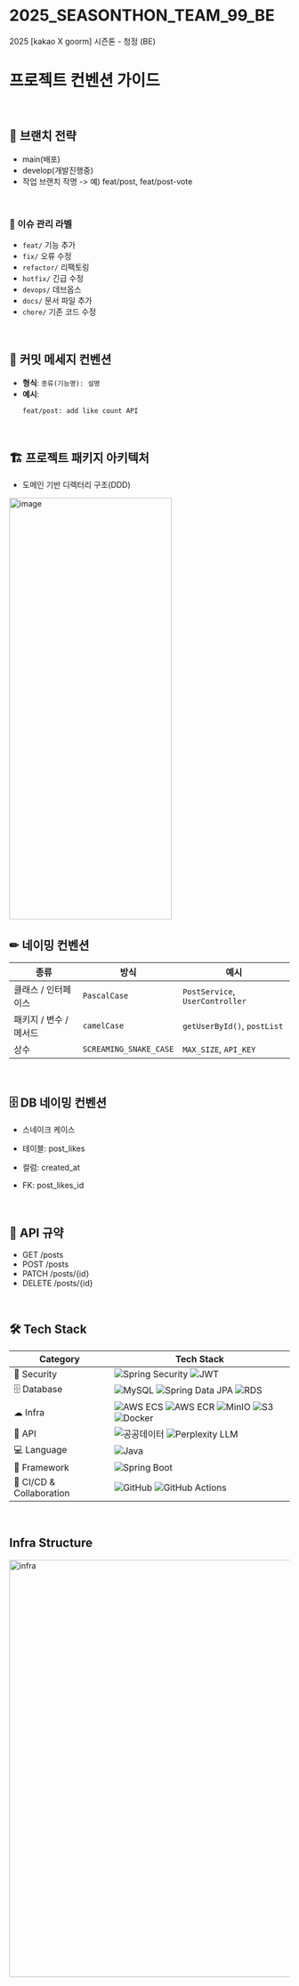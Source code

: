 # 2025_SEASONTHON_TEAM_99_BE  

2025 [kakao X goorm] 시즌톤 - 청정 (BE)  

# 프로젝트 컨벤션 가이드
  
<br>

## 🌿 브랜치 전략
- main(배포)
- develop(개발진행중)
- 작업 브랜치 작명 -> 예) feat/post, feat/post-vote
<br>

### 🔖 이슈 관리 라벨

- `feat/` 기능 추가
- `fix/` 오류 수정
- `refactor/` 리팩토링
- `hotfix/` 긴급 수정
- `devops/` 데브옵스
- `docs/` 문서 파일 추가
- `chore/` 기존 코드 수정
<br>
  
## 💬 커밋 메세지 컨벤션

- **형식**: `종류(기능명): 설명`
- **예시**:  
  ```bash
  feat/post: add like count API
  ```
  <br>

## 🏗 프로젝트 패키지 아키텍처
- 도메인 기반 디렉터리 구조(DDD)
<img width="292" height="758" alt="image" src="https://github.com/user-attachments/assets/af407255-ed0c-4f98-9f66-eaec60e1629b" />


<br>
  
## ✏ 네이밍 컨벤션
| **종류**             | **방식**               | **예시**                                |
|----------------------|------------------------|-----------------------------------------|
| 클래스 / 인터페이스   | `PascalCase`           | `PostService`, `UserController`         |
| 패키지 / 변수 / 메서드 | `camelCase`            | `getUserById()`, `postList`             |
| 상수                  | `SCREAMING_SNAKE_CASE` | `MAX_SIZE`, `API_KEY` 
<br>
  
## 🗄 DB 네이밍 컨벤션

- 스네이크 케이스

- 테이블: post_likes
- 컬럼: created_at
- FK: post_likes_id
<br>
  
## 📡 API 규약
- GET    /posts
- POST   /posts
- PATCH  /posts/{id}
- DELETE /posts/{id}
<br>
  
## 🛠 Tech Stack

| **Category** | **Tech Stack** |
|--------------|----------------|
| 🔐 Security  | ![Spring Security](https://img.shields.io/badge/Spring%20Security-6DB33F?logo=springsecurity&logoColor=white) ![JWT](https://img.shields.io/badge/JWT-black?logo=jsonwebtokens&logoColor=white) |
| 🗄 Database  | ![MySQL](https://img.shields.io/badge/MySQL-4479A1?logo=mysql&logoColor=white) ![Spring Data JPA](https://img.shields.io/badge/Spring%20Data%20JPA-6DB33F?logo=spring&logoColor=white) ![RDS](https://img.shields.io/badge/AWS%20RDS-527FFF?logo=amazonrds&logoColor=white) |
| ☁ Infra      | ![AWS ECS](https://img.shields.io/badge/AWS%20ECS-FF9900?logo=amazonecs&logoColor=white) ![AWS ECR](https://img.shields.io/badge/Amazon%20ECR-FF9900?logo=amazonaws&logoColor=white) ![MinIO](https://img.shields.io/badge/MinIO-C72E49?logo=minio&logoColor=white) ![S3](https://img.shields.io/badge/AWS%20S3-569A31?logo=amazons3&logoColor=white) ![Docker](https://img.shields.io/badge/Docker-2496ED?logo=docker&logoColor=white) |
| 📡 API       | ![공공데이터](https://img.shields.io/badge/OpenAPI%20Public%20Data-blue) ![Perplexity LLM](https://img.shields.io/badge/Perplexity%20LLM-7B68EE?logo=openai&logoColor=white) |
| 💻 Language  | ![Java](https://img.shields.io/badge/Java-007396?logo=java&logoColor=white) |
| 📱 Framework | ![Spring Boot](https://img.shields.io/badge/Spring%20Boot-6DB33F?logo=springboot&logoColor=white) |
| 🤝 CI/CD & Collaboration | ![GitHub](https://img.shields.io/badge/GitHub-181717?logo=github&logoColor=white) ![GitHub Actions](https://img.shields.io/badge/GitHub%20Actions-2088FF?logo=githubactions&logoColor=white) |
<br>
  
## Infra Structure
<img width="1404" height="750" alt="infra" src="https://github.com/user-attachments/assets/50895906-1073-4819-8d4c-da2afa2eb3c7" />
